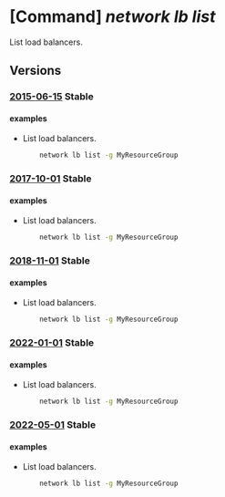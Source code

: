 # [Command] _network lb list_

List load balancers.

## Versions

### [2015-06-15](/Resources/mgmt-plane/L3N1YnNjcmlwdGlvbnMve30vcHJvdmlkZXJzL21pY3Jvc29mdC5uZXR3b3JrL2xvYWRiYWxhbmNlcnM=/2015-06-15.xml) **Stable**

<!-- mgmt-plane /subscriptions/{}/providers/microsoft.network/loadbalancers 2015-06-15 -->
<!-- mgmt-plane /subscriptions/{}/resourcegroups/{}/providers/microsoft.network/loadbalancers 2015-06-15 -->

#### examples

- List load balancers.
    ```bash
        network lb list -g MyResourceGroup
    ```

### [2017-10-01](/Resources/mgmt-plane/L3N1YnNjcmlwdGlvbnMve30vcHJvdmlkZXJzL21pY3Jvc29mdC5uZXR3b3JrL2xvYWRiYWxhbmNlcnM=/2017-10-01.xml) **Stable**

<!-- mgmt-plane /subscriptions/{}/providers/microsoft.network/loadbalancers 2017-10-01 -->
<!-- mgmt-plane /subscriptions/{}/resourcegroups/{}/providers/microsoft.network/loadbalancers 2017-10-01 -->

#### examples

- List load balancers.
    ```bash
        network lb list -g MyResourceGroup
    ```

### [2018-11-01](/Resources/mgmt-plane/L3N1YnNjcmlwdGlvbnMve30vcHJvdmlkZXJzL21pY3Jvc29mdC5uZXR3b3JrL2xvYWRiYWxhbmNlcnM=/2018-11-01.xml) **Stable**

<!-- mgmt-plane /subscriptions/{}/providers/microsoft.network/loadbalancers 2018-11-01 -->
<!-- mgmt-plane /subscriptions/{}/resourcegroups/{}/providers/microsoft.network/loadbalancers 2018-11-01 -->

#### examples

- List load balancers.
    ```bash
        network lb list -g MyResourceGroup
    ```

### [2022-01-01](/Resources/mgmt-plane/L3N1YnNjcmlwdGlvbnMve30vcHJvdmlkZXJzL21pY3Jvc29mdC5uZXR3b3JrL2xvYWRiYWxhbmNlcnM=/2022-01-01.xml) **Stable**

<!-- mgmt-plane /subscriptions/{}/providers/microsoft.network/loadbalancers 2022-01-01 -->
<!-- mgmt-plane /subscriptions/{}/resourcegroups/{}/providers/microsoft.network/loadbalancers 2022-01-01 -->

#### examples

- List load balancers.
    ```bash
        network lb list -g MyResourceGroup
    ```

### [2022-05-01](/Resources/mgmt-plane/L3N1YnNjcmlwdGlvbnMve30vcHJvdmlkZXJzL21pY3Jvc29mdC5uZXR3b3JrL2xvYWRiYWxhbmNlcnM=/2022-05-01.xml) **Stable**

<!-- mgmt-plane /subscriptions/{}/providers/microsoft.network/loadbalancers 2022-05-01 -->
<!-- mgmt-plane /subscriptions/{}/resourcegroups/{}/providers/microsoft.network/loadbalancers 2022-05-01 -->

#### examples

- List load balancers.
    ```bash
        network lb list -g MyResourceGroup
    ```
